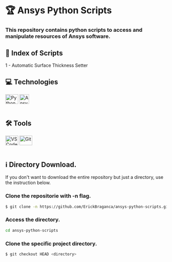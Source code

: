 # 🏆 Ansys Python Scripts
### This repository contains python scripts to access and manipulate resources of Ansys software.

## 🎯 Index of Scripts
1 - Automatic Surface Thickness Setter

## 💻 Technologies
<div style="display: inline_block">
  <img align="center" alt="Python" height="30" width="40" src="https://cdn.jsdelivr.net/gh/devicons/devicon/icons/python/python-original.svg" />
  <img align="center" alt="Ansys" height="30" src="https://github.com/ansys/.github/blob/main/images/ansys-logo.png"/>
</div><br>

## 🛠 Tools
<div style="display: inline_block">
  <img align="center" alt="VSCode" height="30" width="40" src="https://cdn.jsdelivr.net/gh/devicons/devicon/icons/vscode/vscode-original.svg" />
  <img align="center" alt="Git" height="30" width="40" src="https://cdn.jsdelivr.net/gh/devicons/devicon/icons/git/git-original.svg" />
</div><br>

## ℹ Directory Download.
If you don't want to download the entire repository but just a directory, use the instruction below.

### Clone the repositorie with -n flag.
```sh
$ git clone -n https://github.com/ErickBraganca/ansys-python-scripts.git
```

### Access the directory.
```sh
cd ansys-python-scripts
```

### Clone the specific project directory.
```sh
$ git checkout HEAD <directory> 
```

